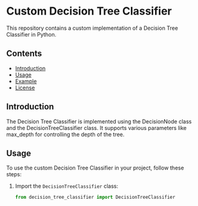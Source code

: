 # Custom Decision Tree Classifier

This repository contains a custom implementation of a Decision Tree Classifier in Python.

## Contents

- [Introduction](#introduction)
- [Usage](#usage)
- [Example](#example)
- [License](#license)

## Introduction

The Decision Tree Classifier is implemented using the DecisionNode class and the DecisionTreeClassifier class. It supports various parameters like max_depth for controlling the depth of the tree.

## Usage

To use the custom Decision Tree Classifier in your project, follow these steps:

1. Import the `DecisionTreeClassifier` class:

   ```python
   from decision_tree_classifier import DecisionTreeClassifier

